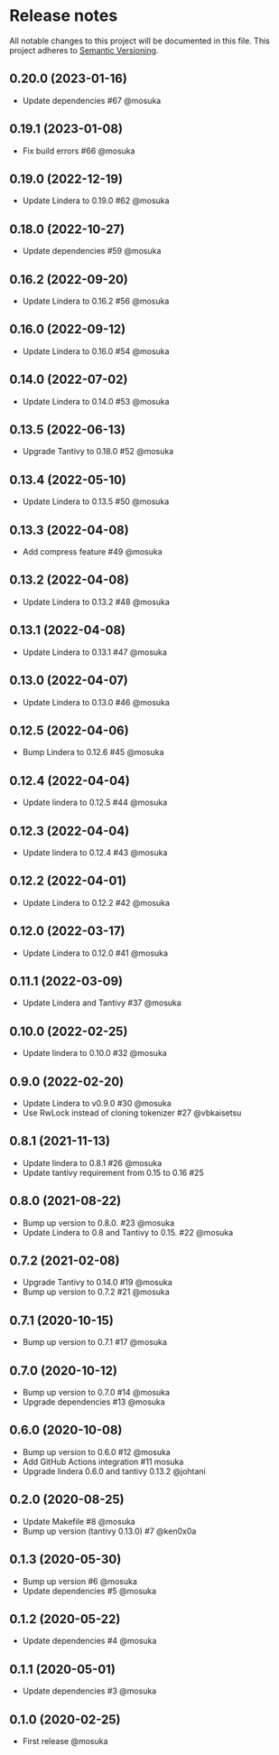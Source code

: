 # Release notes
All notable changes to this project will be documented in this file.
This project adheres to [Semantic Versioning](http://semver.org/).

## 0.20.0 (2023-01-16)
- Update dependencies #67 @mosuka

## 0.19.1 (2023-01-08)
- Fix build errors #66 @mosuka

## 0.19.0 (2022-12-19)
- Update Lindera to 0.19.0 #62 @mosuka

## 0.18.0 (2022-10-27)
- Update dependencies #59 @mosuka

## 0.16.2 (2022-09-20)
- Update Lindera to 0.16.2 #56 @mosuka

## 0.16.0 (2022-09-12)
- Update Lindera to 0.16.0 #54 @mosuka

## 0.14.0 (2022-07-02)
- Update Lindera to 0.14.0 #53 @mosuka

## 0.13.5 (2022-06-13)
- Upgrade Tantivy to 0.18.0 #52 @mosuka

## 0.13.4 (2022-05-10)
- Update Lindera to 0.13.5 #50 @mosuka

## 0.13.3 (2022-04-08)
- Add compress feature #49 @mosuka

## 0.13.2 (2022-04-08)
- Update Lindera to 0.13.2 #48 @mosuka

## 0.13.1 (2022-04-08)
- Update Lindera to 0.13.1 #47 @mosuka

## 0.13.0 (2022-04-07)
- Update Lindera to 0.13.0 #46 @mosuka

## 0.12.5 (2022-04-06)
- Bump Lindera to 0.12.6 #45 @mosuka

## 0.12.4 (2022-04-04)
- Update lindera to 0.12.5 #44 @mosuka

## 0.12.3 (2022-04-04)
- Update lindera to 0.12.4 #43 @mosuka

## 0.12.2 (2022-04-01)
- Update Lindera to 0.12.2 #42 @mosuka

## 0.12.0 (2022-03-17)
- Update Lindera to 0.12.0 #41 @mosuka

## 0.11.1 (2022-03-09)
- Update Lindera and Tantivy #37 @mosuka

## 0.10.0 (2022-02-25)
- Update lindera to 0.10.0 #32 @mosuka

## 0.9.0 (2022-02-20)
- Update Lindera to v0.9.0 #30 @mosuka
- Use RwLock instead of cloning tokenizer #27 @vbkaisetsu

## 0.8.1 (2021-11-13)
- Update lindera to 0.8.1 #26 @mosuka
- Update tantivy requirement from 0.15 to 0.16 #25

## 0.8.0 (2021-08-22)
- Bump up version to 0.8.0. #23 @mosuka
- Update Lindera to 0.8 and Tantivy to 0.15. #22 @mosuka

## 0.7.2 (2021-02-08)
- Upgrade Tantivy to 0.14.0 #19 @mosuka
- Bump up version to 0.7.2 #21 @mosuka

## 0.7.1 (2020-10-15)
- Bump up version to 0.7.1 #17 @mosuka 

## 0.7.0 (2020-10-12)
- Bump up version to 0.7.0 #14 @mosuka
- Upgrade dependencies #13 @mosuka

## 0.6.0 (2020-10-08)
- Bump up version to 0.6.0 #12 @mosuka
- Add GitHub Actions integration #11 mosuka
- Upgrade lindera 0.6.0 and tantivy 0.13.2 @johtani 

## 0.2.0 (2020-08-25)
- Update Makefile #8 @mosuka
- Bump up version (tantivy 0.13.0) #7 @ken0x0a

## 0.1.3 (2020-05-30)
- Bump up version #6 @mosuka
- Update dependencies #5 @mosuka

## 0.1.2 (2020-05-22)
- Update dependencies #4 @mosuka

## 0.1.1 (2020-05-01)
- Update dependencies #3 @mosuka

## 0.1.0 (2020-02-25)
- First release @mosuka
